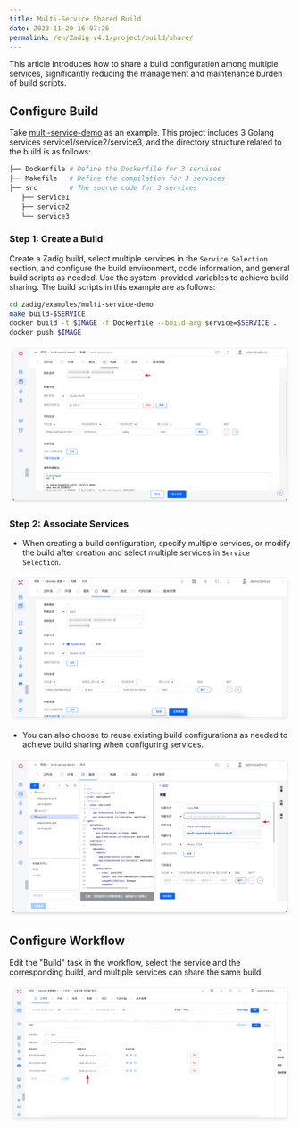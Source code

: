 ```yaml
---
title: Multi-Service Shared Build
date: 2023-11-20 16:07:26
permalink: /en/Zadig v4.1/project/build/share/
---
```


This article introduces how to share a build configuration among multiple services, significantly reducing the management and maintenance burden of build scripts.

## Configure Build

Take [multi-service-demo](https://github.com/koderover/zadig/tree/main/examples/multi-service-demo) as an example. This project includes 3 Golang services service1/service2/service3, and the directory structure related to the build is as follows:

```bash
├── Dockerfile # Define the Dockerfile for 3 services
├── Makefile   # Define the compilation for 3 services
├── src        # The source code for 3 services
   ├── service1
   ├── service2
   └── service3
```

### Step 1: Create a Build
Create a Zadig build, select multiple services in the `Service Selection` section, and configure the build environment, code information, and general build scripts as needed. Use the system-provided variables to achieve build sharing. The build scripts in this example are as follows:

```bash
cd zadig/examples/multi-service-demo
make build-$SERVICE
docker build -t $IMAGE -f Dockerfile --build-arg service=$SERVICE .
docker push $IMAGE
```

![Shared Build](../../../_images/share_build_config.png)

### Step 2: Associate Services

- When creating a build configuration, specify multiple services, or modify the build after creation and select multiple services in `Service Selection`.

![Use Shared Build](../../../_images/how_to_use_share_build_config_220.png)

- You can also choose to reuse existing build configurations as needed to achieve build sharing when configuring services.

![Reuse Existing Build When Creating a New Service](../../../_images/share_build_when_create_service.png)

## Configure Workflow

Edit the "Build" task in the workflow, select the service and the corresponding build, and multiple services can share the same build.

![Configure Workflow](../../../_images/share_build_workflow_config.png)